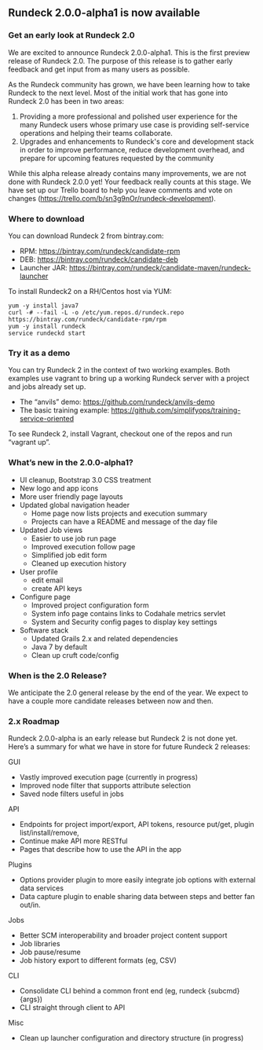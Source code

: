 ## Rundeck 2.0.0-alpha1 is now available

### Get an early look at Rundeck 2.0 

We are excited to announce Rundeck 2.0.0-alpha1. This is the first preview release of Rundeck 2.0. The purpose of this release is to gather early feedback and get input from as many users as possible.

As the Rundeck community has grown, we have been learning how to take Rundeck to the next level.  Most of the initial work that has gone into Rundeck 2.0 has been in two areas:
1. Providing a more professional and polished user experience for the many Rundeck users whose primary use case is providing self-service operations and helping their teams collaborate.
2. Upgrades and enhancements to Rundeck's core and development stack in order to improve performance, reduce development overhead, and prepare for upcoming features requested by the community

While this alpha release already contains many improvements, we are not done with Rundeck 2.0.0 yet! Your feedback really counts at this stage. We have set up our Trello board to help you leave comments and vote on changes (https://trello.com/b/sn3g9nOr/rundeck-development).

### Where to download
You can download Rundeck 2 from bintray.com:

* RPM: https://bintray.com/rundeck/candidate-rpm
* DEB: https://bintray.com/rundeck/candidate-deb
* Launcher JAR: https://bintray.com/rundeck/candidate-maven/rundeck-launcher

To install Rundeck2 on a RH/Centos host via YUM:
```
yum -y install java7
curl -# --fail -L -o /etc/yum.repos.d/rundeck.repo https://bintray.com/rundeck/candidate-rpm/rpm
yum -y install rundeck
service rundeckd start
```

### Try it as a demo
You can try Rundeck 2 in the context of two working examples. Both examples use vagrant to bring up a working Rundeck server with a project and jobs already set up. 

* The “anvils” demo: https://github.com/rundeck/anvils-demo
* The basic training example: https://github.com/simplifyops/training-service-oriented

To see Rundeck 2, install Vagrant, checkout one of the repos and run “vagrant up”.

### What’s new in the 2.0.0-alpha1?

* UI cleanup, Bootstrap 3.0 CSS treatment
* New logo and app icons
* More user friendly page layouts 
* Updated global navigation header
  - Home page now lists projects and execution summary
  - Projects can have a README and message of the day file
* Updated Job views
   - Easier to use job run page
   - Improved execution follow page
   - Simplified job edit form
   - Cleaned up execution history
* User profile
   - edit email 
   - create API keys 
* Configure page
   - Improved project configuration form
   - System info page contains links to Codahale metrics servlet
   - System and Security config pages to display key settings
* Software stack
   - Updated Grails 2.x and related dependencies
   - Java 7 by default
   - Clean up cruft code/config

### When is the 2.0 Release?

We anticipate the 2.0 general release by the end of the year. We expect to have a couple more candidate releases between now and then. 

### 2.x Roadmap

Rundeck 2.0.0-alpha is an early release but Rundeck 2 is not done yet. Here’s a summary for what we have in store for future Rundeck 2 releases:

GUI
* Vastly improved execution page (currently in progress)
* Improved node filter that supports attribute selection
* Saved node filters useful in jobs

API

* Endpoints for project import/export, API tokens, resource put/get, plugin list/install/remove, 
* Continue make API more RESTful
* Pages that describe how to use the API in the app

Plugins

* Options provider plugin to more easily integrate job options with external data services
* Data capture plugin to enable sharing data between steps and better fan out/in.

Jobs
* Better SCM interoperability and broader project content support
* Job libraries
* Job pause/resume
* Job history export to different formats (eg, CSV)

CLI

* Consolidate CLI behind a common front end (eg, rundeck {subcmd} {args})
* CLI straight through client to API

Misc

* Clean up launcher configuration and directory structure (in progress)
